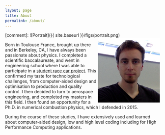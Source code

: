 ```yaml
---
layout: page
title: About
permalink: /about/
---
```


[comment]: ![Portrait]({{ site.baseurl }}/figs/portrait.png)
<img src="portrait.png" width="40%" align="right">

Born in Toulouse France, brought up there and in Berkeley, CA, I have always
been passionate about physics. I completed a scientific baccalaureate, and went
in engineering school where I was able to participate in a [student race car
project](http://www.epsa-team.com/). This confirmed my taste for technological
challenges, from computer-aided design and optimisation to production and
quality control.  I then decided to turn to aerospace engineering, and
completed my masters in this field. I then found an opportunity for a Ph.D. in
numerical combustion physics, which I defended in 2015.

During the course of these studies, I have extensively used and learned about
computer-aided design, low and high level coding including for High Performance
Computing applications.
